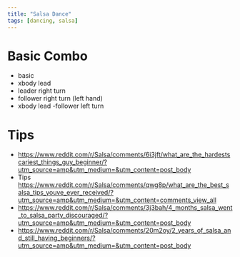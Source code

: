 ```yaml
---
title: "Salsa Dance"
tags: [dancing, salsa]
---
```


# Basic Combo
- basic
- xbody lead
- leader right turn
- follower right turn (left hand)
- xbody lead
-follower left turn


# Tips
- https://www.reddit.com/r/Salsa/comments/6i3jft/what_are_the_hardestscariest_things_guy_beginner/?utm_source=amp&utm_medium=&utm_content=post_body
- Tips https://www.reddit.com/r/Salsa/comments/qwg8p/what_are_the_best_salsa_tips_youve_ever_received/?utm_source=amp&utm_medium=&utm_content=comments_view_all
- https://www.reddit.com/r/Salsa/comments/3j3bah/4_months_salsa_went_to_salsa_party_discouraged/?utm_source=amp&utm_medium=&utm_content=post_body
- https://www.reddit.com/r/Salsa/comments/20m2oy/2_years_of_salsa_and_still_having_beginners/?utm_source=amp&utm_medium=&utm_content=post_body

